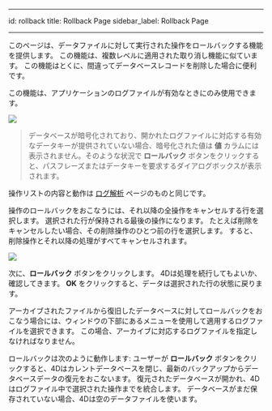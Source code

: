 - - -
id: rollback title: Rollback Page sidebar_label: Rollback Page
- - -

このページは、データファイルに対して実行された操作をロールバックする機能を提供します。 この機能は、複数レベルに適用された取り消し機能に似ています。 この機能はとくに、間違ってデータベースレコードを削除した場合に便利です。

この機能は、アプリケーションのログファイルが有効なときにのみ使用できます。

![](../assets/en/MSC/MSC_rollback1.png)

> データベースが暗号化されており、開かれたログファイルに対応する有効なデータキーが提供されていない場合、暗号化された値は **値** カラムには表示されません。そのような状況で **ロールバック** ボタンをクリックすると、パスフレーズまたはデータキーを要求するダイアログボックスが表示されます。

操作リストの内容と動作は [ログ解析](analysis.md) ページのものと同じです。

操作のロールバックをおこなうには、それ以降の全操作をキャンセルする行を選択します。 選択された行が保持される最後の操作になります。 たとえば削除をキャンセルしたい場合、その削除操作のひとつ前の行を選択します。 すると、削除操作とそれ以降の処理がすべてキャンセルされます。

![](../assets/en/MSC/MSC_rollback2.png)

次に、**ロールバック** ボタンをクリックします。 4Dは処理を続行してもよいか、確認してきます。 **OK** をクリックすると、データは選択された行の状態に戻ります。

アーカイブされたファイルから復旧したデータベースに対してロールバックをおこなう場合には、ウィンドウの下部にあるメニューを使用して適用するログファイルを選択できます。 この場合、アーカイブに対応するログファイルを指定しなければなりません。

ロールバックは次のように動作します: ユーザーが **ロールバック** ボタンをクリックすると、4Dはカレントデータベースを閉じ、最新のバックアップからデータベースデータの復元をおこないます。 復元されたデータベースが開かれ、4Dはログファイル中で選択された操作までを統合します。 データベースがまだ保存されていない場合、4Dは空のデータファイルを使います。